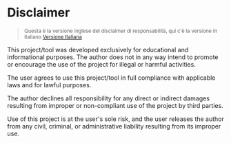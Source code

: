 # Disclaimer

> <sub> Questa è la versione inglese del disclaimer di responsabilità, qui c'è la versione in italiano [Versione Italiana](https://github.com/Dicast3/Veluntra/blob/main/Disclaimer-eng.md) </sub>

This project/tool was developed exclusively for educational and informational purposes. The author does not in any way intend to promote or encourage the use of the project for illegal or harmful activities.

The user agrees to use this project/tool in full compliance with applicable laws and for lawful purposes.

The author declines all responsibility for any direct or indirect damages resulting from improper or non-compliant use of the project by third parties.

Use of this project is at the user's sole risk, and the user releases the author from any civil, criminal, or administrative liability resulting from its improper use.
